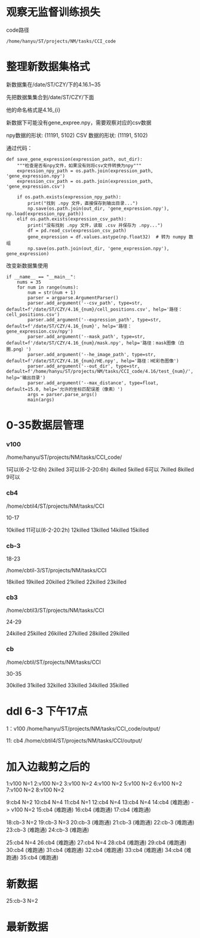 # 观察无监督训练损失

code路径

    /home/hanyu/ST/projects/NM/tasks/CCI_code


# 整理新数据集格式

新数据集在/date/ST/CZY/下的4.16.1~35

先把数据集集合到/date/ST/CZY/下面

他的命名格式是4.16_{i}

新数据下可能没有gene_expree.npy，需要观察对应的csv数据

npy数据的形状: (11191, 5102)
CSV 数据的形状: (11191, 5102)

通过代码：

    def save_gene_expression(expression_path, out_dir):
        """检查是否有npy文件，如果没有则将csv文件转换为npy"""
        expression_npy_path = os.path.join(expression_path, 'gene_expression.npy')
        expression_csv_path = os.path.join(expression_path, 'gene_expression.csv')

        if os.path.exists(expression_npy_path):
            print("找到 .npy 文件，直接保存到输出目录...")
            np.save(os.path.join(out_dir, 'gene_expression.npy'), np.load(expression_npy_path))
        elif os.path.exists(expression_csv_path):
            print("没有找到 .npy 文件，读取 .csv 并保存为 .npy...")
            df = pd.read_csv(expression_csv_path)
            gene_expression = df.values.astype(np.float32)  # 转为 numpy 数组
            np.save(os.path.join(out_dir, 'gene_expression.npy'), gene_expression)

改变新数据集使用

    if __name__ == "__main__":
        nums = 35
        for num in range(nums):
            num = str(num + 1)
            parser = argparse.ArgumentParser()
            parser.add_argument('--csv_path', type=str, default=f'/date/ST/CZY/4.16_{num}/cell_positions.csv', help='路径：cell_positions.csv')
            parser.add_argument('--expression_path', type=str, default=f'/date/ST/CZY/4.16_{num}', help='路径：gene_expression.csv/npy')
            parser.add_argument('--mask_path', type=str, default=f'/date/ST/CZY/4.16_{num}/mask.npy', help='路径：mask图像（白圈.png）')
            parser.add_argument('--he_image_path', type=str, default=f'/date/ST/CZY/4.16_{num}/HE.npy', help='路径：HE彩色图像')
            parser.add_argument('--out_dir', type=str, default=f'/home/hanyu/ST/projects/NM/tasks/CCI_code/4.16/test_{num}/', help='输出目录')
            parser.add_argument('--max_distance', type=float, default=15.0, help='允许的坐标匹配误差（像素）')
            args = parser.parse_args()
            main(args)

# 0-35数据层管理

### v100

/home/hanyu/ST/projects/NM/tasks/CCI_code/

1可以(6-2-12:6h)
2killed
3可以(6-2-20:6h)
4killed
5killed
6可以
7killed
8killed
9可以

### cb4

/home/cbtil4/ST/projects/NM/tasks/CCI

10-17

10killed
11可以(6-2-20:2h)
12killed
13killed
14killed
15killed

### cb-3

18-23

/home/cbtil-3/ST/projects/NM/tasks/CCI

18killed
19killed
20killed
21killed
22killed
23killed

### cb3

/home/cbtil3/ST/projects/NM/tasks/CCI

24-29

24killed
25killed
26killed
27killed
28killed
29killed


### cb

/home/cbtil/ST/projects/NM/tasks/CCI

30-35

30killed
31killed
32killed
33killed
34killed
35killed

# ddl 6-3 下午17点

1：v100 /home/hanyu/ST/projects/NM/tasks/CCI_code/output/

11: cb4 
/home/cbtil4/ST/projects/NM/tasks/CCI/output/

# 加入边裁剪之后的

1:v100 N=1
2:v100 N=2
3:v100 N=2
4:v100 N=2
5:v100 N=2
6:v100 N=2
7:v100 N=2
8:v100 N=2



9:cb4 N=2
10:cb4 N=4
11:cb4 N=1
12:cb4 N=4
13:cb4 N=4
14:cb4 (难跑通) -> v100 N=2
15:cb4 (难跑通)
16:cb4 (难跑通)
17:cb4 (难跑通)




18:cb-3 N=2
19:cb-3 N=3
20:cb-3 (难跑通)
21:cb-3 (难跑通)
22:cb-3 (难跑通)
23:cb-3 (难跑通)
24:cb-3 (难跑通)


25:cb4 N=4
26:cb4 (难跑通)
27:cb4 N=4
28:cb4 (难跑通)
29:cb4 (难跑通)
30:cb4 (难跑通)
31:cb4 (难跑通)
32:cb4 (难跑通)
33:cb4 (难跑通)
34:cb4 (难跑通)
35:cb4 (难跑通)


# 新数据

25:cb-3 N=2

# 最新数据
